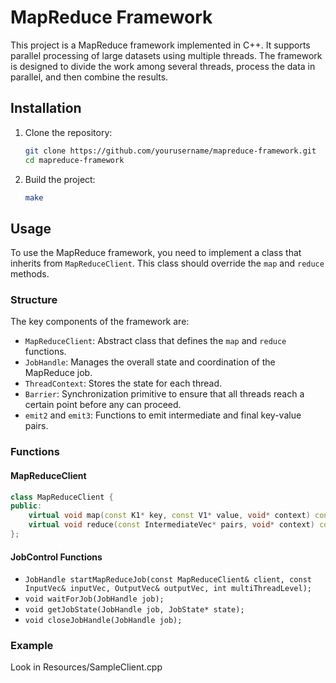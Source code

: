 # MapReduce Framework

This project is a MapReduce framework implemented in C++. It supports parallel processing of large datasets using multiple threads. The framework is designed to divide the work among several threads, process the data in parallel, and then combine the results.

## Installation

1. Clone the repository:
   ```bash
   git clone https://github.com/yourusername/mapreduce-framework.git
   cd mapreduce-framework
   ```

2. Build the project:
   ```bash
   make
   ```

## Usage

To use the MapReduce framework, you need to implement a class that inherits from `MapReduceClient`. This class should override the `map` and `reduce` methods.

### Structure

The key components of the framework are:

- `MapReduceClient`: Abstract class that defines the `map` and `reduce` functions.
- `JobHandle`: Manages the overall state and coordination of the MapReduce job.
- `ThreadContext`: Stores the state for each thread.
- `Barrier`: Synchronization primitive to ensure that all threads reach a certain point before any can proceed.
- `emit2` and `emit3`: Functions to emit intermediate and final key-value pairs.

### Functions

#### MapReduceClient

```cpp
class MapReduceClient {
public:
    virtual void map(const K1* key, const V1* value, void* context) const = 0;
    virtual void reduce(const IntermediateVec* pairs, void* context) const = 0;
};
```

#### JobControl Functions

- `JobHandle startMapReduceJob(const MapReduceClient& client, const InputVec& inputVec, OutputVec& outputVec, int multiThreadLevel);`
- `void waitForJob(JobHandle job);`
- `void getJobState(JobHandle job, JobState* state);`
- `void closeJobHandle(JobHandle job);`

### Example

Look in Resources/SampleClient.cpp
